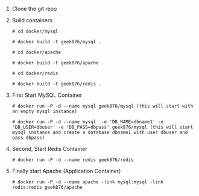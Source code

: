 1. Clone the git repo
 
2. Build containers 

   ```
   # cd docker/mysql

   # docker build -t geek876/mysql .

   # cd docker/apache

   # docker build -t geek876/apache .

   # cd docker/redis

   # docker build -t geek876/redis .

   ```
3. First Start MySQL Container 

   ```
   # docker run -P -d --name mysql geek876/mysql (this will start with an empty mysql instance)

   # docker run -P -d --name mysql  -e 'DB_NAME=dbname1' -e 'DB_USER=dbuser' -e 'DB_PASS=dbpass' geek876/mysql (this will start mysql instance and create a database dbname1 with user dbuser and pass dbpass)

   ```
4. Second, Start Redis Container

   ```
   # docker run -P -d --name redis geek876/redis 

   ```
5. Finally start Apache (Application Container)

   ```
   # docker run -P -d --name apache -link mysql:mysql -link redis:redis geek876/apache

   ```
